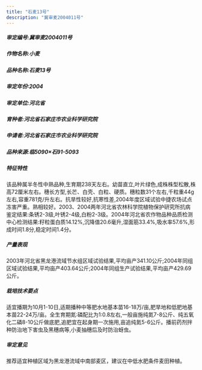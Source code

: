```yaml
---
title: "石麦13号"
description: "冀审麦2004011号"
---
```

##### 审定编号:冀审麦2004011号

##### 作物名称:小麦

##### 品种名称:石麦13号

##### 审定年份:2004

##### 审定单位:河北省

##### 育种者:河北省石家庄市农业科学研究院

##### 申请者:河北省石家庄市农业科学研究院

##### 品种来源:临5090×石91-5093

##### 特征特性
该品种属半冬性中熟品种,生育期238天左右。幼苗直立,叶片绿色,成株株型松散,株高72厘米左右。穗长方型,长芒、白壳、白粒、硬质。穗粒数31个左右,千粒重44g左右,容重781克/升左右。抗旱性较好,抗寒性差,2004年度区域试验中捷农场试点冻害严重。熟相较好。2003、2004两年河北省农林科学院植物保护研究所抗病鉴定结果:条锈2-3级,叶锈2-4级,白粉2-3级。2004年河北省农作物品种品质检测中心检测结果:籽粒蛋白质14.12%,沉降值20.6毫升,湿面筋33.4%,吸水率57.6%,形成时间1.8分,稳定时间1.4分。

##### 产量表现
2003年河北省黑龙港流域节水组区域试验结果,平均亩产341.10公斤;2004年同组区域试验结果,平均亩产403.64公斤;2004年同组生产试验结果,平均亩产429.69公斤。

##### 栽培技术要点
适宜播期为10月1-10日,适期播种中等肥水地基本苗16-18万/亩,肥旱地和低肥地基本苗22-24万/亩。全生育期氮∶磷配比为1∶0.8左右,一般亩施纯氮7-8公斤、纯五氧化二磷8-10公斤做底肥,追肥宜在起身期一次施用,亩追纯氮5-6公斤。播前药剂拌种防治地下害虫及黑穗病等,小麦抽穗后及时防治蚜虫。

##### 审定意见
推荐适宜种植区域为黑龙港流域中南部麦区，建议在中低水肥条件麦田种植。
